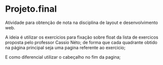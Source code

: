 # Projeto.final
Atividade para obtenção de nota na disciplina de layout e desenvolvimento web.

  A ideia é utilizar os exercicios para fixação sobre float da lista de exercicos proposta pelo professor Cassio Néto; de forma que cada quadrante obtido na página principal seja uma pagina referente ao exercicio; 
  
  E como diferencial utilizar o cabeçalho no fim da pagina;
